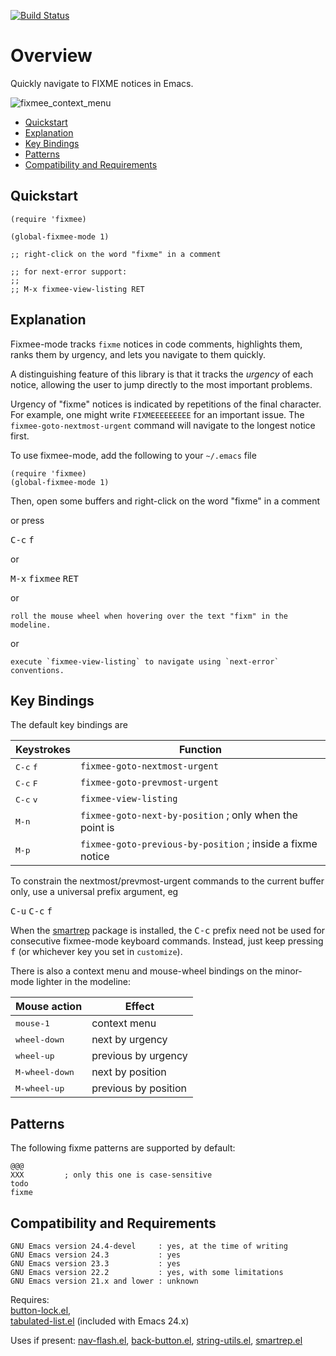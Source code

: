 [![Build Status](https://secure.travis-ci.org/rolandwalker/fixmee.png?branch=master)](http://travis-ci.org/rolandwalker/fixmee)

# Overview

Quickly navigate to FIXME notices in Emacs.

![fixmee_context_menu](https://raw.githubusercontent.com/rolandwalker/fixmee/master/fixmee_context_menu.png)

 * [Quickstart](#quickstart)
 * [Explanation](#explanation)
 * [Key Bindings](#key-bindings)
 * [Patterns](#patterns)
 * [Compatibility and Requirements](#compatibility-and-requirements)

## Quickstart

```elisp
(require 'fixmee)
 
(global-fixmee-mode 1)
 
;; right-click on the word "fixme" in a comment
 
;; for next-error support:
;;
;; M-x fixmee-view-listing RET
```

## Explanation

Fixmee-mode tracks `fixme` notices in code comments, highlights them,
ranks them by urgency, and lets you navigate to them quickly.

A distinguishing feature of this library is that it tracks the
*urgency* of each notice, allowing the user to jump directly to
the most important problems.

Urgency of "fixme" notices is indicated by repetitions of the final
character.  For example, one might write `FIXMEEEEEEEEE` for an
important issue.  The `fixmee-goto-nextmost-urgent` command will
navigate to the longest notice first.

To use fixmee-mode, add the following to your `~/.emacs` file

```elisp
(require 'fixmee)
(global-fixmee-mode 1)
```

Then, open some buffers and right-click on the word "fixme" in a
comment

or press

<kbd>C-c</kbd> <kbd>f</kbd>

or

<kbd>M-x</kbd> <kbd>fixmee</kbd> <kbd>RET</kbd>

or

	roll the mouse wheel when hovering over the text "fixm" in the modeline.

or

	execute `fixmee-view-listing` to navigate using `next-error` conventions.

## Key Bindings

The default key bindings are

Keystrokes                   | Function
-----------------------------|--------------------------------
<kbd>C-c</kbd> <kbd>f</kbd>  | `fixmee-goto-nextmost-urgent`
<kbd>C-c</kbd> <kbd>F</kbd>  | `fixmee-goto-prevmost-urgent`
<kbd>C-c</kbd> <kbd>v</kbd>  | `fixmee-view-listing`
<kbd>M-n</kbd>               | `fixmee-goto-next-by-position`      ; only when the point is
<kbd>M-p</kbd>               | `fixmee-goto-previous-by-position`  ; inside a fixme notice

To constrain the nextmost/prevmost-urgent commands to the current
buffer only, use a universal prefix argument, eg

<kbd>C-u</kbd> <kbd>C-c</kbd> <kbd>f</kbd>

When the [smartrep](http://github.com/myuhe/smartrep.el) package is installed, the <kbd>C-c</kbd> prefix need not
be used for consecutive fixmee-mode keyboard commands.  Instead, just
keep pressing <kbd>f</kbd> (or whichever key you set in `customize`).

There is also a context menu and mouse-wheel bindings on the
minor-mode lighter in the modeline:

Mouse action            | Effect
------------------------|-----------------------
<kbd>mouse-1</kbd>      | context menu
<kbd>wheel-down</kbd>   | next by urgency
<kbd>wheel-up</kbd>     | previous by urgency
<kbd>M-wheel-down</kbd> | next by position
<kbd>M-wheel-up</kbd>   | previous by position

## Patterns

The following fixme patterns are supported by default:

	@@@
	XXX         ; only this one is case-sensitive
	todo
	fixme

## Compatibility and Requirements

	GNU Emacs version 24.4-devel     : yes, at the time of writing
	GNU Emacs version 24.3           : yes
	GNU Emacs version 23.3           : yes
	GNU Emacs version 22.2           : yes, with some limitations
	GNU Emacs version 21.x and lower : unknown

Requires:  
[button-lock.el](http://github.com/rolandwalker/button-lock),  
[tabulated-list.el](http://raw.githubusercontent.com/sigma/tabulated-list.el/master/tabulated-list.el) (included with Emacs 24.x)

Uses if present: [nav-flash.el](http://github.com/rolandwalker/nav-flash), [back-button.el](http://github.com/rolandwalker/back-button), [string-utils.el](http://github.com/rolandwalker/string-utils), [smartrep.el](http://github.com/myuhe/smartrep.el)
